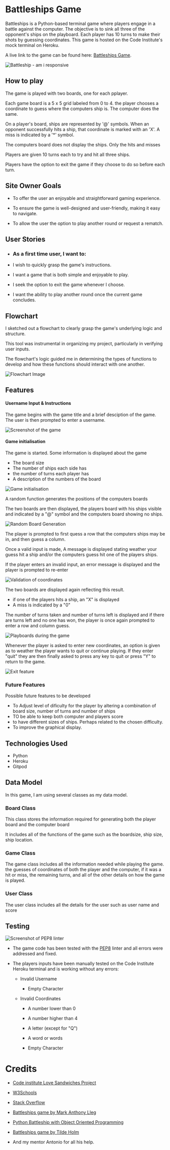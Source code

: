 
# Battleships Game

Battleships is a Python-based terminal game where players engage in a battle against the computer. The objective is to sink all three of the opponent's ships on the playboard. Each player has 10 turns to make their shots by guessing coordinates. This game is hosted on the Code Institute's mock terminal on Heroku.

A live link to the game can be found here: [Battleships Game](https://mattleships-1ef855055238.herokuapp.com/).

![Battleship - am i responsive](images/amiresponsive.png)




## How to play

The game is played with two boards, one for each pplayer.

Each game board is a 5 x 5 grid labeled from 0 to 4. the player chooses a coordinate to guess where the computers ship is. The computer does the same.

On a player's board, ships are represented by '@' symbols. When an opponent successfully hits a ship, that coordinate is marked with an 'X'. A miss is indicated by a '*' symbol.

The computers board does not display the ships. Only the hits and misses

Players are given 10 turns each to try and hit all three ships.

Players have the option to exit the game if they choose to do so before each turn.

## Site Owner Goals  

- To offer the user an enjoyable and straightforward gaming experience.

- To ensure the game is well-designed and user-friendly, making it easy to navigate.

- To allow the user the option to play another round or request a rematch.

## User Stories 

- ### As a first time user, I want to: 

- I wish to quickly grasp the game's instructions.

- I want a game that is both simple and enjoyable to play.

- I seek the option to exit the game whenever I choose.

- I want the ability to play another round once the current game concludes.

## Flowchart  

I sketched out a flowchart to clearly grasp the game's underlying logic and structure.

This tool was instrumental in organizing my project, particularly in verifying user inputs.

The flowchart's logic guided me in determining the types of functions to develop and how these functions should interact with one another.

![Flowchart Image](images/flowchart.png) 

## Features 

#### Username Input & Instructions  

The game begins with the game title and a brief desciption of the game.
The user is then prompted to enter a username.

![Screenshot of the game](images/usernameandinstructions.png) 

#### Game initialisation

The game is started. Some information is displayed about the game
- The board size
- The number of ships each side has
- the number of turns each player has
- A description of the numbers of the board

![Game initialisation](images/init_game.png) 

A random function generates the positions of the computers boards

The two boards are then displayed, the players board with his ships visible and indicated by a "@" symbol and the computers board showing no ships.

![Random Board Generation](images/randomboard.png) 


The player is prompted to first quess a row that the computers ships may be in, and then guess a column. 

Once a valid input is made, A message is displayed stating weather your guess hit a ship and/or the computers guess hit one of the players ships.

If the player enters an invalid input, an error message is displayed and the player is prompted to re-enter

![Validation of coordinates](images/coordinatevalid.png) 

The two boards are displayed again reflecting this result.

- if one of the players hits a ship, an "X" is displayed
- A miss is indicated by a "0"

The number of turns taken and number of turns left is displayed and if there are turns left and no one has won, the player is once again prompted to enter a row and column guess.

![Playboards during the game](images/playboards.png) 

Whenever the player is asked to enter new coordinates, an option is given as to weather the player wants to quit or continue playing. If they enter "quit" they are then finally asked to press any key to quit or press "Y" to return to the game.

![Exit feature](images/exitgame.png) 

### Future Features 

Possible future features to be developed

- To Adjust level of dificulty for the player by altering a combination of board size, number of turns and number of ships
- TO be able to keep both computer and players score
- to have different sizes of ships. Perhaps related to the chosen difficulty.
- To improve the graphical display.

## Technologies Used 

 - Python 
 - Heroku
 - Gitpod

## Data Model

In this game, I am using several classes as my data model.

### Board Class

This class stores the information required for generating both the player board and the computer board

It includes all of the functions of the game such as the boardsize, ship size, ship location.


### Game Class

The game class includes all the information needed while playing the game. the guesses of coordinates of both the player and the computer, if it was a hit or miss, the remaining turns, and all of the other details on how the game is played.  


### User Class

The user class includes all the details for the user such as user name and score

## Testing  

![Screenshot of PEP8 linter](images/pep8.png) 

- The game code has been tested with the [PEP8](https://pep8ci.herokuapp.com/#) linter and all errors were addressed and fixed.  

- The players inputs have been manually tested on the Code Institute Heroku terminal and is working without any errors: 

  - Invalid Username 

    - Empty Character 

  - Invalid Coordinates 

    - A number lower than 0 

    - A number higher than 4 

    - A letter (except for "Q")

    - A word or words

    - Empty Character 



# Credits

- [Code institute Love Sandwiches Project](https://github.com/tildeholmqvist/LoveSandwiches)
- [W3Schools](https://www.w3schools.com/)
- [Stack Overflow](https://stackoverflow.com/)


- [Battleships game by Mark Anthony Lleg](https://llego.dev/posts/how-code-simple-battleship-game-python/)
- [Python Battleship with Object Oriented Programming](https://www.youtube.com/watch?v=alJH_c9t4zw&t=275s&ab_channel=KnowledgeMavens)
- [Battleships game by Tilde Holm](https://github.com/tildeholmqvist/battleshipgame)
- And my mentor Antonio for all his help.

